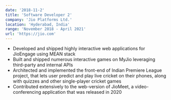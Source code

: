```yaml
---
date: '2018-11-2'
title: 'Software Developer 2'
company: 'Jio Platforms Ltd.'
location: 'Hyderabad, India'
range: 'November 2018 - April 2021'
url: 'https://jio.com'
---
```


- Developed and shipped highly interactive web applications for JioEngage using MEAN stack
- Built and shipped numerous interactive games on MyJio leveraging third-party and internal APIs
- Architected and implemented the front-end of Indian Premiere League project, that lets user predict and play live cricket on their phones, along with quizzes and other single-player cricket games
- Contributed extensively to the web-version of JioMeet, a video-conferencing application that was released in 2020
